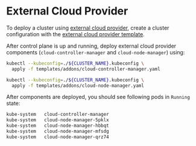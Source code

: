 # External Cloud Provider

To deploy a cluster using [external cloud provider](https://github.com/kubernetes-sigs/cloud-provider-azure), create a cluster configuration with the [external cloud provider template](https://raw.githubusercontent.com/kubernetes-sigs/cluster-api-provider-azure/master/templates/cluster-template-external-cloud-provider.yaml).

After control plane is up and running, deploy external cloud provider components (`cloud-controller-manager` and `cloud-node-manager`) using:

```bash
kubectl --kubeconfig=./${CLUSTER_NAME}.kubeconfig \
  apply -f templates/addons/cloud-controller-manager.yaml
```

```bash
kubectl --kubeconfig=./${CLUSTER_NAME}.kubeconfig \
  apply -f templates/addons/cloud-node-manager.yaml
```

After components are deployed, you should see following pods in `Running` state:

```bash
kube-system   cloud-controller-manager                                            1/1     Running   0          41s
kube-system   cloud-node-manager-5pklx                                            1/1     Running   0          26s
kube-system   cloud-node-manager-hbbqt                                            1/1     Running   0          30s
kube-system   cloud-node-manager-mfsdg                                            1/1     Running   0          39s
kube-system   cloud-node-manager-qrz74                                            1/1     Running   0          24s
```
